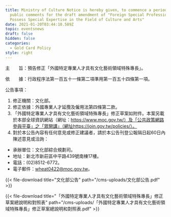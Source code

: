 ```yaml
---
title: Ministry of Culture Notice is hereby given, to commence a period of
  public comments for the draft amendment of "Foreign Special Professionals Who
  Possess Special Expertise in the Field of Culture and Arts"
date: 2021-01-20T03:44:10.589Z
topic: eventsnews
draft: false
hidden: false
categories:
  - Gold Card Policy
style: right
---
```

主　　旨：預告修正「外國特定專業人才具有文化藝術領域特殊專長」。

依　　據：行政程序法第一百五十一條第二項準用第一百五十四條第一項。

公告事項：

1. 修正機關：文化部。
2. 修正依據：外國專業人才延攬及僱用法第四條第二款。
3. 「外國特定專業人才具有文化藝術領域特殊專長」修正草案如附件。本案另載於本部全球資訊網站（網址：https://www.moc.gov.tw/）及「公共政策網路參與平臺」之「眾開講」（網址https://join.gov.tw/policies/）。
4. 對於本公告內容有任何意見或修正建議者，請於本公告刊登公報隔日起60日內陳述意見或洽詢：

* 承辦單位：文化部綜合規劃司。
* 地址：新北市新莊區中平路439號南棟17樓。
* 電話：(02)8512-6772。
* 電子郵件：wheat0422@moc.gov.tw。

{{< file-download title="文化部公告" path="/cms-uploads/文化部公告.pdf" >}}

{{< file-download title="「外國特定專業人才具有文化藝術領域特殊專長」修正草案總說明和對照表" path="/cms-uploads/「外國特定專業人才具有文化藝術領域特殊專長」修正草案總說明和對照表.pdf" >}}